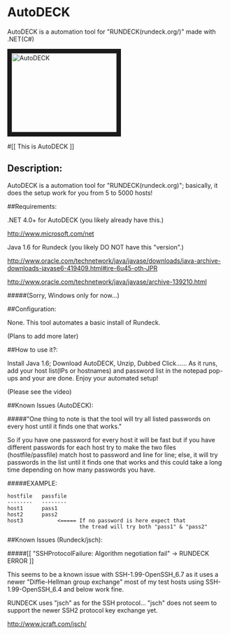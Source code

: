 AutoDECK
========

AutoDECK is a automation tool for "RUNDECK(rundeck.org/)" made with .NET(C#)

<a href="http://www.youtube.com/watch?feature=player_embedded&v=FSgPDadcEek" target="_blank"><img src="http://img.youtube.com/vi/FSgPDadcEek/0.jpg" alt="AutoDECK" width="240" height="180" border="10" /></a>

#[[ This is AutoDECK ]]

## Description:

AutoDECK is a automation tool for "RUNDECK(rundeck.org)"; basically, it does the setup work for you from 5 to 5000 hosts! 


##Requirements:

.NET 4.0+ for AutoDECK (you likely already have this.)

http://www.microsoft.com/net

Java 1.6 for Rundeck (you likely DO NOT have this "version".)

http://www.oracle.com/technetwork/java/javase/downloads/java-archive-downloads-javase6-419409.html#jre-6u45-oth-JPR

http://www.oracle.com/technetwork/java/javase/archive-139210.html

#####(Sorry, Windows only for now...)

##Configuration:

None. This tool automates a basic install of Rundeck. 

(Plans to add more later)


##How to use it?:

Install Java 1.6; Download AutoDECK, Unzip, Dubbed Click...... As it runs, add your host list(IPs or hostnames) 
and password list in the notepad pop-ups and your are done. Enjoy your automated setup!

(Please see the video)


##Known Issues (AutoDECK):

#####"One thing to note is that the tool will try all listed passwords on every host until it finds one that works."
 
So if you have one password for every host it will be fast but if you have different passwords for each host 
try to make the two files (hostfile/passfile) match host to password and line for line; else, it will try passwords in the list until 
it finds one that works and this could take a long time depending on how many passwords you have.

#####EXAMPLE:
```
hostfile   passfile
--------   --------
host1      pass1
host2	   pass2
host3           <===== If no password is here expect that 
                       the tread will try both "pass1" & "pass2"
```

##Known Issues (Rundeck/jsch):

#####[[ "SSHProtocolFailure: Algorithm negotiation fail" -> RUNDECK ERROR ]]

This seems to be a known issue with SSH-1.99-OpenSSH_6.7 as it uses a newer "Diffie-Hellman group exchange" 
most of my test hosts using SSH-1.99-OpenSSH_6.4 and below work fine.

RUNDECK uses "jsch" as for the SSH protocol... "jsch" does not seem to support the newer SSH2 protocol key exchange yet.

http://www.jcraft.com/jsch/


